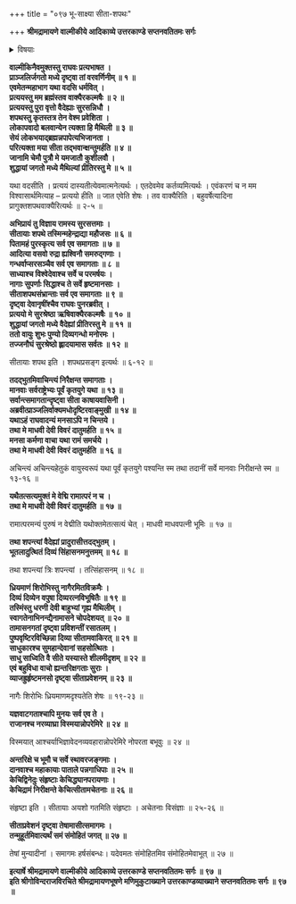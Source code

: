 +++
title = "०९७ भू-साक्ष्या सीता-शपथः"

+++
**श्रीमद्रामायणे वाल्मीकीये आदिकाव्ये उत्तरकाण्डे सप्तनवतितमः सर्गः**


<details><summary>विषयाः</summary>

वाल्मीकिना सीतायाः शुद्धत्वं बोधितेन रामेण  
तं प्रति  
पूर्वम् एव शपथ-करणेन  
तच्-छुद्धत्व-ज्ञातवता ऽपि स्वेन  
लोकापवाद-भयात् तत्-परित्याग-निवेदनेन क्षमापणम् ॥ १ ॥  
तथा तं प्रति कुश-लवयोः स्व-पुत्रत्वाङ्गीकरण-पूर्वकं  
लोक-समक्षं शुद्धि-प्रसिद्धौ  
स्वस्य सीतायां प्रीति-जनन-निवेदनम् ॥ २ ॥  
श्री-राम-भाव-विज्ञानेन सीता-शपथ-दर्शनार्थं  
चतुर्-मुख-पुरस्करणेन समागतेष्व् इन्द्रादिषु  
तान् प्रति रामेण  
जनापवाद-परिहारे सत्य् एव  
वैदेह्यां स्वस्य प्रीति-समुदय-निवेदनम् ॥ ३ ॥  
ततः प्रादुर्भूतेन दिव्य-गन्धवता वायुना  
ऽऽह्लादितानां सवर्जनानां पुरतः  
सीतया त्रिवारं रामाद् अन्यस्य मनसा ऽप्य् अचिन्तने  
भूमि देव्या स्वस्य विवर-वितरण-रूप-शपथ-करणम् ॥ ४ ॥  
ततो भूतलात् प्रादुर्भूते दिव्य-सिंहासने  
सीताया उपवेशन-पूर्वकं  
रसातलं प्रविष्टायां भूमि-देव्यां  
सीताया उपरि पुष्प-वृष्टि-प्रादुर्भावः ॥ ५ ॥  
ततो देव-र्ष्यादिषु सीता-सौशील्यं प्रति  
साधु-वाद-पूर्वकं संतुष्टेषु  
सर्वैर् अपि मुहूर्तं मोहाधिगमः ॥ ६ ॥
</details>


**वाल्मीकिनैवमुक्तस्तु राघवः प्रत्यभाषत ।  
प्राञ्जलिर्जगतो मध्ये दृष्ट्वा तां वरवर्णिनीम् ॥ १ ॥  
एवमेतन्महाभाग यथा वदसि धर्मवित् ।  
प्रत्ययस्तु मम ब्रह्मंस्तव वाक्यैरकल्मषैः ॥ २ ॥  
प्रत्ययस्तु पुरा वृत्तो वैदेह्याः सुरसन्निधौ ।  
शपथस्तु कृतस्तत्र तेन वेश्म प्रवेशिता ।  
लोकापवादो बलवान्येन त्यक्ता हि मैथिली ॥ ३ ॥  
सेयं लोकभयाद्ब्रह्मन्नपापेत्यभिजानता ।  
परित्यक्ता मया सीता तद्भवान्क्षन्तुमर्हति ॥ ४ ॥  
जानामि चेमौ पुत्रौ मे यमजातौ कुशीलवौ ।  
शुद्धायां जगतो मध्ये मैथिल्यां प्रीतिरस्तु मे ॥ ५ ॥**

यथा वदसीति । प्रत्ययं दास्यतीत्येवमात्मनेत्यर्थः । एतदेवमेव कर्तव्यमित्यर्थः । एवंकरणं च न मम विश्वासार्थमित्याह – प्रत्ययो हीति ॥ जात एवेति शेषः । तव वाक्यैरिति । बहुवर्षेत्यादिना प्रागुक्तशपथवाक्यैरित्यर्थः ॥ २-५ ॥

**अभिप्रायं तु विज्ञाय रामस्य सुरसत्तमाः ।  
सीतायाः शपथे तस्मिन्महेन्द्राद्या महौजसः ॥ ६ ॥  
पितामहं पुरस्कृत्य सर्व एव समागताः ॥ ७ ॥  
आदित्या वसवो रुद्रा ह्यश्विनौ समरुद्गणाः ।  
गन्धर्वाप्सरसञ्चैव सर्व एव समागताः ॥ ८ ॥  
साध्याश्च विश्वेदेवाश्च सर्वे च परमर्षयः ।  
नागाः सुपर्णाः सिद्धाश्च ते सर्वे हृष्टमानसाः ।  
सीताशपथसंभ्रान्ताः सर्व एव समागताः ॥ ९ ॥  
दृष्ट्वा देवानृषींश्चैव राघवः पुनरब्रवीत् ।  
प्रत्ययो मे सुरश्रेष्ठा ऋषिवाक्यैरकल्मषैः ॥ १० ॥  
शुद्धायां जगतो मध्ये वैदेह्यां प्रीतिरस्तु मे ॥ ११ ॥  
ततो वायुः शुभः पुण्यो दिव्यगन्धो मनोरमः ।  
तज्जनौघं सुरश्रेष्ठो ह्लादयामास सर्वतः ॥ १२ ॥**

सीतायाः शपथ इति । शपथप्रसङ्ग इत्यर्थः ॥ ६-१२ ॥

**तदद्भुतमिवाचिन्त्यं निरैक्षन्त समागताः ।  
मानवाः सर्वराष्ट्रेभ्यः पूर्वं कृतयुगे यथा ॥ १३ ॥  
सर्वान्त्समागतान्दृष्ट्वा सीता काषायवासिनी ।  
अब्रवीत्प्राञ्जलिर्वाक्यमधोदृष्टिरवाङ्मुखी ॥ १४ ॥  
यथाऽहं राघवादन्यं मनसाऽपि न चिन्तये ।  
तथा मे माधवी देवी विवरं दातुमर्हति ॥ १५ ॥  
मनसा कर्मणा वाचा यथा रामं समर्चये ।  
तथा मे माधवी देवी विवरं दातुमर्हति ॥ १६ ॥**

अचिन्त्यं अचिन्त्यहेतुकं वायुस्वरूपं यथा पूर्वं कृतयुगे पश्यन्ति स्म तथा तदानीं सर्वे मानवाः निरीक्षन्ते स्म ॥ १३-१६ ॥

**यथैतत्सत्यमुक्तं मे वेद्मि रामात्परं न च ।  
तथा मे माधवी देवी विवरं दातुमर्हति ॥ १७ ॥**

रामात्परमन्यं पुरुषं न वेद्मीति यथोक्तमेतत्सत्यं चेत् । माधवी माधवपत्नी भूमिः ॥ १७ ॥

**तथा शपन्त्यां वैदेह्यां प्रादुरासीत्तदद्भुतम् ।  
भूतलादुत्थितं दिव्यं सिंहासनमनुत्तमम् ॥ १८ ॥**

तथा शपन्त्यां त्रिः शपन्त्यां । तत्सिंहासनम् ॥ १८ ॥

**ध्रियमाणं शिरोभिस्तु नागैरमितविक्रमैः ।  
दिव्यं दिव्येन वपुषा दिव्यरत्नविभूषितैः ॥ १९ ॥  
तस्मिंस्तु धरणी देवी बाहुभ्यां गृह्य मैथिलीम् ।  
स्वागतेनाभिनन्द्यैनामासने चोपदेशयत् ॥ २० ॥  
तामासनगतां दृष्ट्वा प्रविशन्तीं रसातलम् ।  
पुष्पवृष्टिरविच्छिन्ना दिव्या सीतामवाकिरत् ॥ २१ ॥  
साधुकारश्च सुमहान्देवानां सहसोत्थितः ।  
साधु साध्विति वै सीते यस्यास्ते शीलमीदृशम् ॥ २२ ॥  
एवं बहुविधा वाचो ह्यन्तरिक्षगताः सुराः ।  
व्याजह्रुर्हृष्टमनसो दृष्ट्वा सीताप्रवेशनम् ॥ २३ ॥**

नागैः शिरोभिः ध्रियमाणमदृश्यतेति शेषः ॥ १९-२३ ॥

**यज्ञवाटगताश्चापि मुनयः सर्व एव ते ।  
राजानश्च नरव्याघ्रा विस्मयान्नोपरेमिरे ॥ २४ ॥**

विस्मयात् आश्चर्याभिज्ञावेदनव्यवहारान्नोपरेमिरे नोपरता बभूवुः ॥ २४ ॥

**अन्तरिक्षे च भूमौ च सर्वे स्थावरजङ्गमाः ।  
दानवाश्च महाकायाः पाताले पन्नगाधिपाः ॥ २५ ॥  
केचिद्विनेदुः संहृष्टाः केचिद्ध्यानपरायणाः ।  
केचिद्रामं निरीक्षन्ते केचित्सीतामचेतनाः ॥ २६ ॥**

संहृष्टा इति । सीतायाः अयशो गतमिति संहृष्टाः । अचेतनाः विसंज्ञाः ॥ २५-२६ ॥

**सीताप्रवेशनं दृष्ट्वा तेषामासीत्समागमः ।  
तन्मुहूर्तमिवात्यर्थं समं संमोहितं जगत् ॥ २७ ॥**

तेषां मुन्यादीनां । समागमः हर्षसंबन्धः। यदेवमतः संमोहितमिव संमोहितमेवाभूत् ॥ २७ ॥

**इत्यार्षे श्रीमद्रामायणे वाल्मीकीये आदिकाव्ये उत्तरकाण्डे सप्तनवतितमः सर्गः ॥ ९७ ॥  
इति श्रीगोविन्दराजविरचिते श्रीमद्रामायणभूषणे मणिमुकुटाख्याने उत्तरकाण्डव्याख्याने सप्तनवतितमः सर्गः ॥ ९७ ॥**
